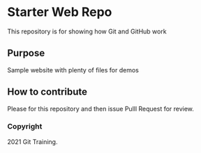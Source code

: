 # Starter Web Repo

This repository is for showing how Git and GitHub work

## Purpose

Sample website with plenty of files for demos

## How to contribute

Please for this repository and then issue Pulll Request for review.

### Copyright

2021 Git Training.
